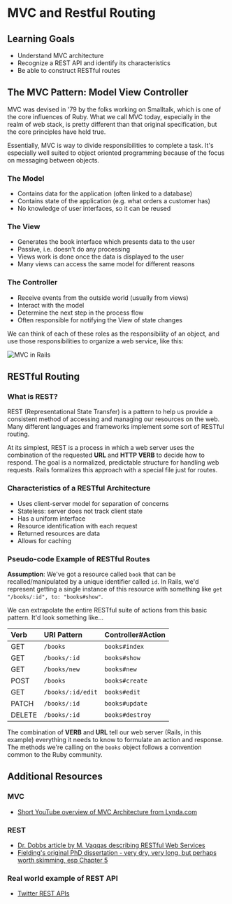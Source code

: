 # MVC and Restful Routing

## Learning Goals
- Understand MVC architecture
- Recognize a REST API and identify its characteristics
- Be able to construct RESTful routes

## The MVC Pattern: Model View Controller

MVC was devised in '79 by the folks working on Smalltalk, which is one of the core influences of Ruby. What we call MVC today, especially in the realm of web stack, is pretty different than that original specification, but the core principles have held true.

Essentially, MVC is way to divide responsibilities to complete a task. It's especially well suited to object oriented programming because of the focus on messaging between objects.

### The Model
- Contains data for the application (often linked to a database)
- Contains state of the application (e.g. what orders a customer has)
- No knowledge of user interfaces, so it can be reused

### The View
- Generates the book interface which presents data to the user
- Passive, i.e. doesn’t do any processing
- Views work is done once the data is displayed to the user
- Many views can access the same model for different reasons

### The Controller
- Receive events from the outside world (usually from views)
- Interact with the model
- Determine the next step in the process flow
- Often responsible for notifying the View of state changes

We can think of each of these roles as the responsibility of an object, and use those responsibilities to organize a web service, like this:

![MVC in Rails](images/railsmvc.png)


## RESTful Routing

### What is REST?

REST (Representational State Transfer) is a pattern to help us provide a consistent method of accessing and managing our resources on the web. Many different languages and frameworks implement some sort of RESTful routing.

At its simplest, REST is a process in which a web server uses the combination of the requested __URL__ and __HTTP VERB__ to decide how to respond. The goal is a normalized, predictable structure for handling web requests. Rails formalizes this approach with a special file just for routes.

### Characteristics of a RESTful Architecture
- Uses client-server model for separation of concerns
- Stateless: server does not track client state
- Has a uniform interface
- Resource identification with each request
- Returned resources are data
- Allows for caching

### Pseudo-code Example of RESTful Routes
__Assumption__: We've got a resource called `book` that can be recalled/manipulated by a unique identifier called `id`. In Rails, we'd represent getting a single instance of this resource with something like `get "/books/:id", to: "books#show"`.

We can extrapolate the entire RESTful suite of actions from this basic pattern. It'd look something like...

| Verb | URI Pattern     | Controller#Action |
| :------------- | :------------- | :------------- |
| GET       | `/books`       | `books#index` |
| GET       | `/books/:id`       | `books#show` |
| GET       | `/books/new`       | `books#new` |
| POST      | `/books`       | `books#create` |
| GET       | `/books/:id/edit`       | `books#edit` |
| PATCH     | `/books/:id`       | `books#update` |
| DELETE    | `/books/:id`       | `books#destroy` |

The combination of __VERB__ and __URL__ tell our web server (Rails, in this example) everything it needs to know to formulate an action and response. The methods we're calling on the `books` object follows a convention common to the Ruby community.

## Additional Resources
### MVC
- [Short YouTube overview of MVC Architecture from Lynda.com](https://www.youtube.com/watch?v=3mQjtk2YDkM)

### REST
- [Dr. Dobbs article by M. Vaqqas describing RESTful Web Services](http://www.drdobbs.com/web-development/restful-web-services-a-tutorial/240169069)
- [Fielding's original PhD dissertation - very dry, very long, but perhaps worth skimming, esp Chapter 5](http://www.ics.uci.edu/~fielding/pubs/dissertation/top.htm)

### Real world example of REST API
- [Twitter REST APIs](https://dev.twitter.com/rest/public)
